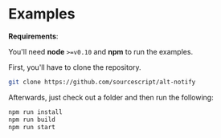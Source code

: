 # Examples

**Requirements**:

You'll need **node** `>=v0.10` and **npm** to run the examples.

First, you'll have to clone the repository.

```bash
git clone https://github.com/sourcescript/alt-notify
```

Afterwards, just check out a folder and then run the following:

```bash
npm run install
npm run build
npm run start
```
